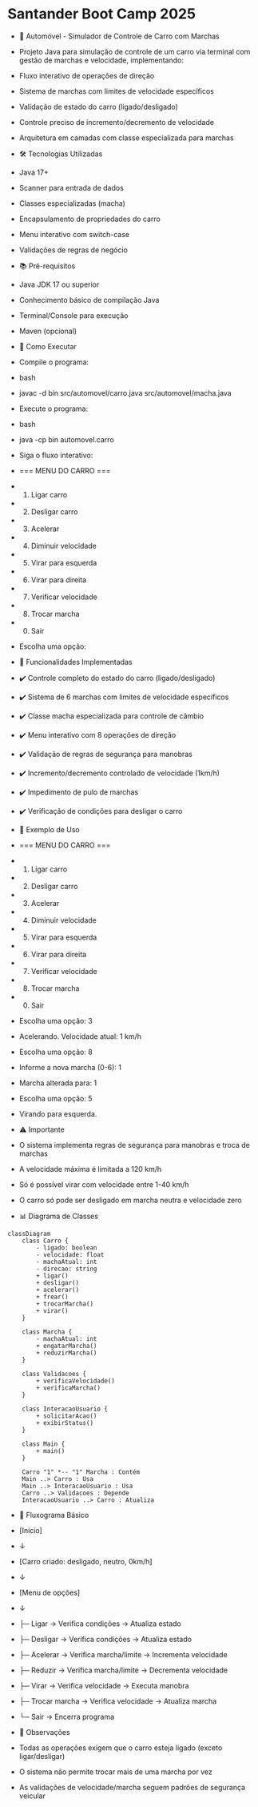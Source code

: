 # Santander Boot Camp 2025

* 🚗 Automóvel - Simulador de Controle de Carro com Marchas
* Projeto Java para simulação de controle de um carro via terminal com gestão de marchas e velocidade, implementando:
* Fluxo interativo de operações de direção
* Sistema de marchas com limites de velocidade específicos
* Validação de estado do carro (ligado/desligado)
* Controle preciso de incremento/decremento de velocidade
* Arquitetura em camadas com classe especializada para marchas
 
* 🛠️ Tecnologias Utilizadas
* Java 17+
* Scanner para entrada de dados
* Classes especializadas (macha)
* Encapsulamento de propriedades do carro
* Menu interativo com switch-case
* Validações de regras de negócio
 
* 📚 Pré-requisitos
* Java JDK 17 ou superior
* Conhecimento básico de compilação Java
* Terminal/Console para execução
* Maven (opcional)
 
* 🚀 Como Executar
* Compile o programa:
 
* bash
* javac -d bin src/automovel/carro.java src/automovel/macha.java
* Execute o programa:
 
* bash
* java -cp bin automovel.carro
* Siga o fluxo interativo:
 
 
* === MENU DO CARRO ===
* 1. Ligar carro
* 2. Desligar carro
* 3. Acelerar
* 4. Diminuir velocidade
* 5. Virar para esquerda
* 6. Virar para direita
* 7. Verificar velocidade
* 8. Trocar marcha
* 0. Sair
*    Escolha uma opção:
 
* 🎯 Funcionalidades Implementadas
* ✔️ Controle completo do estado do carro (ligado/desligado)
* ✔️ Sistema de 6 marchas com limites de velocidade específicos
* ✔️ Classe macha especializada para controle de câmbio
* ✔️ Menu interativo com 8 operações de direção
* ✔️ Validação de regras de segurança para manobras
* ✔️ Incremento/decremento controlado de velocidade (1km/h)
* ✔️ Impedimento de pulo de marchas
* ✔️ Verificação de condições para desligar o carro
 
* 📝 Exemplo de Uso
 
* === MENU DO CARRO ===
* 1. Ligar carro
* 2. Desligar carro
* 3. Acelerar
* 4. Diminuir velocidade
* 5. Virar para esquerda
* 6. Virar para direita
* 7. Verificar velocidade
* 8. Trocar marcha
* 0. Sair
*    Escolha uma opção: 3
 
* Acelerando. Velocidade atual: 1 km/h
 
* Escolha uma opção: 8
* Informe a nova marcha (0-6): 1
* Marcha alterada para: 1
 
* Escolha uma opção: 5
* Virando para esquerda.
 
* ⚠️ Importante
* O sistema implementa regras de segurança para manobras e troca de marchas
* A velocidade máxima é limitada a 120 km/h
* Só é possível virar com velocidade entre 1-40 km/h
* O carro só pode ser desligado em marcha neutra e velocidade zero
 
* 📊 Diagrama de Classes
````mermaid
classDiagram
    class Carro {
        - ligado: boolean
        - velocidade: float
        - machaAtual: int
        - direcao: string
        + ligar()
        + desligar()
        + acelerar()
        + frear()
        + trocarMarcha()
        + virar()
    }

    class Marcha {
        - machaAtual: int
        + engatarMarcha()
        + reduzirMarcha()
    }

    class Validacoes {
        + verificaVelocidade()
        + verificaMarcha()
    }

    class InteracaoUsuario {
        + solicitarAcao()
        + exibirStatus()
    }

    class Main {
        + main()
    }

    Carro "1" *-- "1" Marcha : Contém
    Main ..> Carro : Usa
    Main ..> InteracaoUsuario : Usa
    Carro ..> Validacoes : Depende
    InteracaoUsuario ..> Carro : Atualiza
````
* 🔄 Fluxograma Básico

* [Início]
* ↓
* [Carro criado: desligado, neutro, 0km/h]
* ↓
* [Menu de opções]
* ↓
* ├─ Ligar → Verifica condições → Atualiza estado
* ├─ Desligar → Verifica condições → Atualiza estado
* ├─ Acelerar → Verifica marcha/limite → Incrementa velocidade
* ├─ Reduzir → Verifica marcha/limite → Decrementa velocidade
* ├─ Virar → Verifica velocidade → Executa manobra
* ├─ Trocar marcha → Verifica velocidade → Atualiza marcha
* └─ Sair → Encerra programa
 
* 📌 Observações
* Todas as operações exigem que o carro esteja ligado (exceto ligar/desligar)
 
* O sistema não permite trocar mais de uma marcha por vez
 
* As validações de velocidade/marcha seguem padrões de segurança veicular

